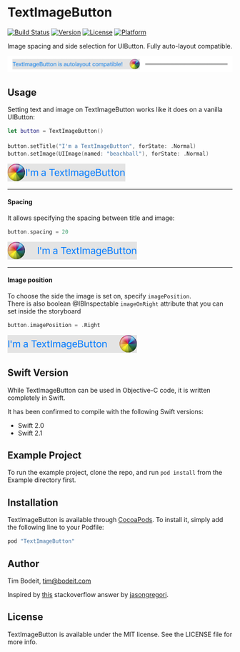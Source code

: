 # TextImageButton

[![Build Status](https://travis-ci.org/timbodeit/TextImageButton.svg?branch=master)](https://travis-ci.org/timbodeit/TextImageButton)
[![Version](https://img.shields.io/cocoapods/v/TextImageButton.svg?style=flat)](http://cocoapods.org/pods/TextImageButton)
[![License](https://img.shields.io/cocoapods/l/TextImageButton.svg?style=flat)](http://cocoapods.org/pods/TextImageButton)
[![Platform](https://img.shields.io/cocoapods/p/TextImageButton.svg?style=flat)](http://cocoapods.org/pods/TextImageButton)

Image spacing and side selection for UIButton. Fully auto-layout compatible.

![Example Gif](./ReadmeImages/example.gif)

## Usage

Setting text and image on TextImageButton works like it does on a vanilla UIButton:

```swift
let button = TextImageButton()

button.setTitle("I'm a TextImageButton", forState: .Normal)
button.setImage(UIImage(named: "beachball"), forState: .Normal)
```

<img src="./ReadmeImages/usage_initial.png" height=40>

---

#### Spacing

It allows specifying the spacing between title and image:

```swift
button.spacing = 20
```

<img src="./ReadmeImages/usage_spacing.png" height=40>

---

#### Image position

To choose the side the image is set on, specify `imagePosition`.  
There is also boolean @IBInspectable `imageOnRight` attribute that you can set inside the storyboard

```swift
button.imagePosition = .Right
```

<img src="./ReadmeImages/usage_right_side.png" height=40>

## Swift Version

While TextImageButton can be used in Objective-C code, it is written completely in Swift.

It has been confirmed to compile with the following Swift versions:
* Swift 2.0
* Swift 2.1

## Example Project

To run the example project, clone the repo, and run `pod install` from the Example directory first.

## Installation

TextImageButton is available through [CocoaPods](http://cocoapods.org). To install
it, simply add the following line to your Podfile:

```ruby
pod "TextImageButton"
```

## Author

Tim Bodeit, tim@bodeit.com

Inspired by [this](http://stackoverflow.com/a/7113702/1984384) stackoverflow answer by [jasongregori](http://stackoverflow.com/users/184561/jasongregori).

## License

TextImageButton is available under the MIT license. See the LICENSE file for more info.
